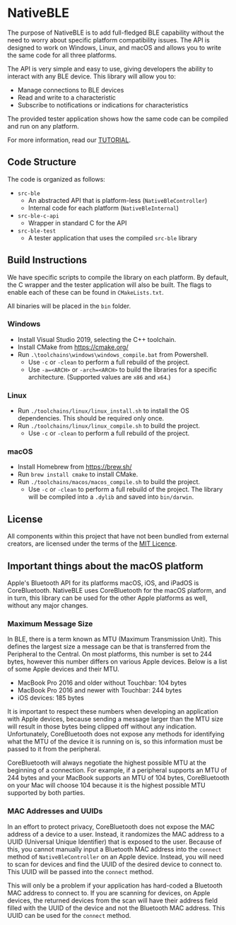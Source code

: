 # NativeBLE

The purpose of NativeBLE is to add full-fledged BLE capability without the need to worry about specific platform compatibility issues. The API is designed to work on Windows, Linux, and macOS and allows you to write the same code for all three platforms.

The API is very simple and easy to use, giving developers the ability to interact with any BLE device. This library will allow you to:
* Manage connections to BLE devices
* Read and write to a characteristic
* Subscribe to notifications or indications for characteristics

The provided tester application shows how the same code can be compiled and run on any platform.

For more information, read our [TUTORIAL](TUTORIAL.md).

## Code Structure
The code is organized as follows:
* `src-ble`
    * An abstracted API that is platform-less (`NativeBleController`)
    * Internal code for each platform (`NativeBleInternal`)
* `src-ble-c-api`
    * Wrapper in standard C for the API
* `src-ble-test`
    * A tester application that uses the compiled `src-ble` library

## Build Instructions
We have specific scripts to compile the library on each platform. By default, the C wrapper and the tester application will also be built. The flags to enable each of these can be found in `CMakeLists.txt`.

All binaries will be placed in the `bin` folder.

### Windows
* Install Visual Studio 2019, selecting the C++ toolchain.
* Install CMake from https://cmake.org/
* Run `.\toolchains\windows\windows_compile.bat` from Powershell.
  * Use `-c` or `-clean` to perform a full rebuild of the project.
  * Use `-a=<ARCH>` or `-arch=<ARCH>` to build the libraries for a specific architecture. (Supported values are `x86` and `x64`.)

### Linux
* Run `./toolchains/linux/linux_install.sh` to install the OS dependencies. This should be required only once.
* Run `./toolchains/linux/linux_compile.sh` to build the project.
  * Use `-c` or `-clean` to perform a full rebuild of the project.

### macOS
* Install Homebrew from https://brew.sh/
* Run `brew install cmake` to install CMake.
* Run `./toolchains/macos/macos_compile.sh` to build the project.
  * Use `-c` or `-clean` to perform a full rebuild of the project.
The library will be compiled into a `.dylib` and saved into `bin/darwin`.

## License
All components within this project that have not been bundled from external creators, are licensed under the terms of the [MIT Licence](LICENCE.md).

## Important things about the macOS platform
Apple's Bluetooth API for its platforms macOS, iOS, and iPadOS is CoreBluetooth. NativeBLE uses CoreBluetooth for the macOS platform, and in turn, this library can be used for the other Apple platforms as well, without any major changes.

### Maximum Message Size
In BLE, there is a term known as MTU (Maximum Transmission Unit). This defines the largest size a message can be that is transferred from the Peripheral to the Central. On most platforms, this number is set to 244 bytes, however this number differs on various Apple devices. Below is a list of some Apple devices and their MTU.

- MacBook Pro 2016 and older without Touchbar: 104 bytes
- MacBook Pro 2016 and newer with Touchbar: 244 bytes
- iOS devices: 185 bytes

It is important to respect these numbers when developing an application with Apple devices, because sending a message larger than the MTU size will result in those bytes being clipped off without any indication. Unfortunately, CoreBluetooth does not expose any methods for identifying what the MTU of the device it is running on is, so this information must be passed to it from the peripheral. 

CoreBluetooth will always negotiate the highest possible MTU at the beginning of a connection. For example, if a peripheral supports an MTU of 244 bytes and your MacBook supports an MTU of 104 bytes, CoreBluetooth on your Mac will choose 104 because it is the highest possible MTU supported by both parties.

### MAC Addresses and UUIDs
In an effort to protect privacy, CoreBluetooth does not expose the MAC address of a device to a user. Instead, it randomizes the MAC address to a UUID (Universal Unique Identifier) that is exposed to the user. Because of this, you cannot manually input a Bluetooth MAC address into the `connect` method of `NativeBleController` on an Apple device. Instead, you will need to scan for devices and find the UUID of the desired device to connect to. This UUID will be passed into the `connect` method.

This will only be a problem if your application has hard-coded a Bluetooth MAC address to connect to. If you are scanning for devices, on Apple devices, the returned devices from the scan will have their address field filled with the UUID of the device and not the Bluetooth MAC address. This UUID can be used for the `connect` method.